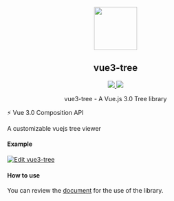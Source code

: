<p align="center">
  <p align="center">
    <img width="100px" src="https://cdn.jsdelivr.net/npm/vue3-tree@0.1.0/public/logo.svg">
  </p>
  <h2 align="center">
    vue3-tree
  </h2>
  <p align="center">
    <a href="https://www.npmjs.org/package/vue3-tree">
      <img src="https://img.shields.io/npm/v/vue3-tree.svg">
    </a>
    <a href="https://npmcharts.com/compare/vue3-tree?minimal=true">
      <img src="http://img.shields.io/npm/dm/vue3-tree.svg">
    </a>
    <br>
  </p>
  <p align="center">vue3-tree - A Vue.js 3.0 Tree library</p>
  ⚡️ Vue 3.0 Composition API
</p>
 
A customizable vuejs tree viewer

#### Example
[![Edit vue3-tree](https://codesandbox.io/static/img/play-codesandbox.svg)](https://codesandbox.io/s/boring-leaf-v7b2s?file=/src/App.vue)

#### How to use
You can review the [document](https://teamseodo.github.io/vue3-tree/) for the use of the library.
